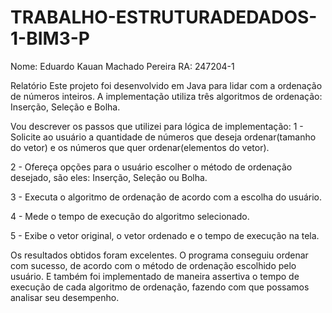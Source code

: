 # TRABALHO-ESTRUTURADEDADOS-1-BIM3-P
Nome: Eduardo Kauan Machado Pereira RA: 247204-1

 Relatório
Este projeto foi desenvolvido em Java para lidar com a ordenação de números inteiros. 
A implementação utiliza três algoritmos de ordenação: Inserção, Seleção e Bolha.

Vou descrever os passos que utilizei para lógica de implementação:
1 - Solicite ao usuário a quantidade de números que deseja ordenar(tamanho do vetor) 
e os números que quer ordenar(elementos do vetor).

2 - Ofereça opções para o usuário escolher o método de ordenação desejado, são eles: 
Inserção, Seleção ou Bolha.

3 - Executa o algoritmo de ordenação de acordo com a escolha do usuário.

4 - Mede o tempo de execução do algoritmo selecionado.

5 - Exibe o vetor original, o vetor ordenado e o tempo de execução na tela.

Os resultados obtidos foram excelentes. O programa conseguiu ordenar com sucesso, 
de acordo com o método de ordenação escolhido pelo usuário. E também foi implementado 
de maneira assertiva o tempo de execução de cada algoritmo de ordenação, fazendo com 
que possamos analisar seu desempenho.
